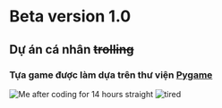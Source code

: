 # Beta version 1.0
## Dự án cá nhân ~~trolling~~
### Tựa game được làm dựa trên thư viện [Pygame](https://www.pygame.org/docs/)
![Me after coding for 14 hours straight](https://i.pinimg.com/236x/e1/8c/b1/e18cb18e760ec623c742ce1f3eb1bce0.jpg)
![tired](https://i.pinimg.com/564x/a2/48/ec/a248ec9df3ed34369d7aca4c70a9eddb.jpg)
